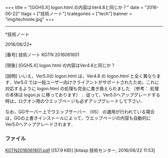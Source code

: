 ﻿+++
title = "[GGH5.X] logon.html の内容はVer4.8と同じか？"
date = "2016-06-22"
ttags = ["技術ノート"]
tcategories = ["tech"]
banner = "img/technote.jpg"
+++

-----------------------------------------------------------------------------------------------------------------------------

*技術ノート

2016/06/22*


[番号]
技術ノート KGTN 2016061601

[現象]
[GGH5.X] logon.html の内容はVer4.8と同じか？

[説明]
いいえ，Ver5.0の logon.html は，Ver4.8 の logon.html
と全く異なります．Ver5.0
では一般ユーザー向けクライアントがサポートされたため，これに対応するように
logon.html の処理も完全に書き換えられました （参考： 処理の本体は
logon.js に移っております）
．従って，Ver5.0へアップグレードする時は，ログオン用のウエッブページも必ずアップグレードして下さい．

なお，GGサーバー上でウエッブサーバー （IIS）
の運用が行われている場合は，GGの上書きインストールによって，ウエッブページの内容も自動的にVer5.0へアップグレードされます．


### ファイル

 
 


[KGTN2016061601.pdf](http://techreport.kitasp.net/attachments/download/2706/KGTN2016061601.pdf)
 [(57.9 KB)] [kitasp 技術センター, 2016/06/22
11:53]


 


 

